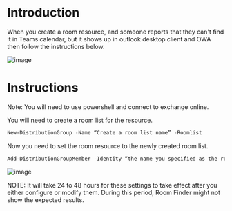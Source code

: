 # Introduction
When you create a room resource, and someone reports that they can't find it in Teams calendar, but it shows up in outlook desktop client and OWA then follow the instructions below.

![image](https://github.com/msandoval55/pub.repo/assets/116230991/c21a4e09-fe41-47e1-82ec-0b0f002ceeaa)

# Instructions
Note: You will need to use powershell and connect to exchange online. 

You will need to create a room list for the resource.

```powershell
New-DistributionGroup -Name “Create a room list name” -Roomlist
```
Now you need to set the room resource to the newly created room list.

```powershell
Add-DistributionGroupMember -Identity “the name you specified as the room list” -Member “your room resource mailbox"
```
![image](https://github.com/msandoval55/pub.repo/assets/116230991/a29893f6-0160-4c63-80d9-6d85c9732ff4)

NOTE: It will take 24 to 48 hours for these settings to take effect after you either configure or modify them. During this period, Room Finder might not show the expected results.
